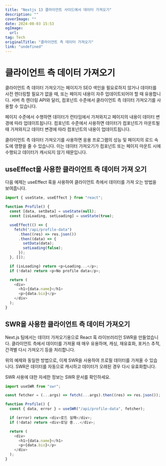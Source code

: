 ```yaml
---
title: "Nextjs 13 클라이언트 사이드에서 데이터 가져오기"
description: ""
coverImage: ""
date: 2024-08-03 15:53
ogImage: 
  url: 
tag: Tech
originalTitle: "클라이언트 측 데이터 가져오기"
link: "undefined"
---
```




# 클라이언트 측 데이터 가져오기

클라이언트 측 데이터 가져오기는 페이지가 SEO 색인을 필요로하지 않거나 데이터를 사전 렌더링할 필요가 없을 때, 또는 페이지 내용이 자주 업데이트되어야 할 때 유용합니다. 서버 측 렌더링 API와 달리, 컴포넌트 수준에서 클라이언트 측 데이터 가져오기를 사용할 수 있습니다.

페이지 수준에서 수행하면 데이터가 런타임에서 가져와지고 페이지의 내용이 데이터 변경에 따라 업데이트됩니다. 컴포넌트 수준에서 사용하면 데이터가 컴포넌트가 마운트될 때 가져와지고 데이터 변경에 따라 컴포넌트의 내용이 업데이트됩니다.

클라이언트 측 데이터 가져오기를 사용하면 응용 프로그램의 성능 및 페이지의 로드 속도에 영향을 줄 수 있습니다. 이는 데이터 가져오기가 컴포넌트 또는 페이지 마운트 시에 수행되고 데이터가 캐시되지 않기 때문입니다.

<div class="content-ad"></div>

## useEffect을 사용한 클라이언트 측 데이터 가져 오기

다음 예제는 useEffect 훅을 사용하여 클라이언트 측에서 데이터를 가져 오는 방법을 보여줍니다.

```js
import { useState, useEffect } from "react";

function Profile() {
  const [data, setData] = useState(null);
  const [isLoading, setLoading] = useState(true);

  useEffect(() => {
    fetch("/api/profile-data")
      .then((res) => res.json())
      .then((data) => {
        setData(data);
        setLoading(false);
      });
  }, []);

  if (isLoading) return <p>Loading...</p>;
  if (!data) return <p>No profile data</p>;

  return (
    <div>
      <h1>{data.name}</h1>
      <p>{data.bio}</p>
    </div>
  );
}
```

## SWR을 사용한 클라이언트 측 데이터 가져오기

<div class="content-ad"></div>

Next.js 팀에서는 데이터 가져오기용으로 React 훅 라이브러리인 SWR을 만들었습니다. 클라이언트 측에서 데이터를 가져올 때 매우 유용하며, 캐싱, 재유효화, 포커스 추적, 간격별 다시 가져오기 등을 처리합니다.

위의 예제와 동일한 방법으로, 이제 SWR을 사용하여 프로필 데이터를 가져올 수 있습니다. SWR은 데이터를 자동으로 캐시하고 데이터가 오래된 경우 다시 유효화합니다.

SWR 사용에 대한 자세한 정보는 SWR 문서를 확인하세요.

```js
import useSWR from "swr";

const fetcher = (...args) => fetch(...args).then((res) => res.json());

function Profile() {
  const { data, error } = useSWR("/api/profile-data", fetcher);

  if (error) return <div>로드 실패</div>;
  if (!data) return <div>로딩 중...</div>;

  return (
    <div>
      <h1>{data.name}</h1>
      <p>{data.bio}</p>
    </div>
  );
}
```

<div class="content-ad"></div>
